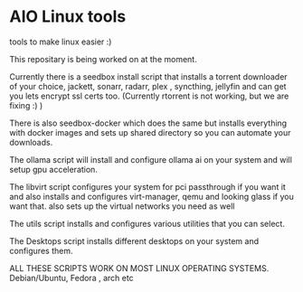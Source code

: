 # AIO Linux tools
 tools to make linux easier :)

This repositary is being worked on at the moment.

Currently there is a seedbox install script that installs a torrent downloader of your choice, jackett,
sonarr, radarr, plex , syncthing, jellyfin and can get you lets encrypt ssl certs too.
(Currently rtorrent is not working, but we are fixing :) )

There is also seedbox-docker which does the same but installs everything with docker images
and sets up shared directory so you can automate your downloads.

The ollama script will install and configure ollama ai on your system and will setup gpu acceleration.

The libvirt script configures your system for pci passthrough if you want it and also installs
and configures virt-manager, qemu and looking glass if you want that. also sets up the virtual 
networks you need as well

The utils script installs and configures various utilities that you can select.

The Desktops script installs different desktops on your system and configures them.

ALL THESE SCRIPTS WORK ON MOST LINUX OPERATING SYSTEMS. Debian/Ubuntu, Fedora , arch etc
